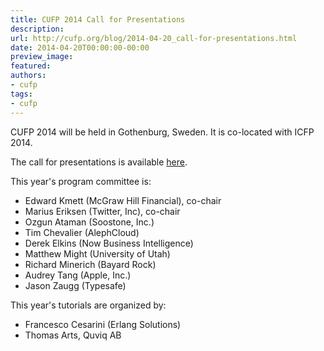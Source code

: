 ```yaml
---
title: CUFP 2014 Call for Presentations
description:
url: http://cufp.org/blog/2014-04-20_call-for-presentations.html
date: 2014-04-20T00:00:00-00:00
preview_image:
featured:
authors:
- cufp
tags:
- cufp
---
```




<p>CUFP 2014 will be held in Gothenburg, Sweden. It is co-located with
ICFP 2014.</p>
<p>The call for presentations is available
<a href="http://cufp.org/2014/call-for-presentations.html">here</a>.</p>
<p>This year's program committee is:</p>
<ul><li>Edward Kmett (McGraw Hill Financial), co-chair</li><li>Marius Eriksen (Twitter, Inc), co-chair</li><li>Ozgun Ataman (Soostone, Inc.)</li><li>Tim Chevalier (AlephCloud)</li><li>Derek Elkins (Now Business Intelligence)</li><li>Matthew Might (University of Utah)</li><li>Richard Minerich (Bayard Rock)</li><li>Audrey Tang (Apple, Inc.)</li><li>Jason Zaugg (Typesafe)</li></ul>

<p>This year's tutorials are organized by:</p>
<ul><li>Francesco Cesarini (Erlang Solutions)</li><li>Thomas Arts, Quviq AB</li></ul>
